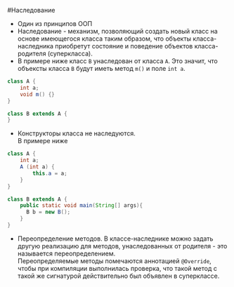 #Наследование

* Один из принципов ООП
* Наследование - механизм, позволяющий создать новый класс 
на основе имеющегося класса таким образом, что объекты
класса-наследника приобретут состояние и поведение объектов
класса-родителя (суперкласса). 
* В примере ниже класс `B` унаследован от класса `A`. Это 
значит, что объексты класса `B` будут иметь метод `m()` 
и поле `int a`.
```java
class A {
    int a;
    void m() {}
}

class B extends A {
}
```
* Конструкторы класса не наследуются.\
В примере ниже
```java
class A {
    int a;
    A (int a) {
        this.a = a;
    }
}

class B extends A {
    public static void main(String[] args){
      B b = new B();
    }
}
```
* Переопределение методов. В классе-наследнике можно 
задать другую реализацию для методов, унаследованных 
от родителя - это называется переопределением.\
Переопределяемые методы помечаются аннотацией `@Override`,
чтобы при компиляции выполнилась проверка, что такой метод
с такой же сигнатурой действительно был объявлен в суперклассе.
